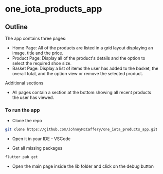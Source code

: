 # one_iota_products_app

 ## Outline
  The app contains three pages:
   - Home Page: All of the products are listed in a grid layout displaying an image, title and the price.
   - Product Page: Display all of the product's details and the option to select the required shoe size.
   - Basket Page: Display a list of items the user has added to the basket, the overall total, and the option view or remove the selected product.

  Additional sections
  - All pages contain a section at the bottom showing all recent products the user has viewed.

### To run the app

 * Clone the repo
  ```bash
  git clone https://github.com/JohnnyMcCaffery/one_iota_products_app.git

  ```

 * Open it in your IDE - VSCode

 * Get all missing packages
 ```bash
 flutter pub get
 ```

 * Open the main page inside the lib folder and click on the debug button
